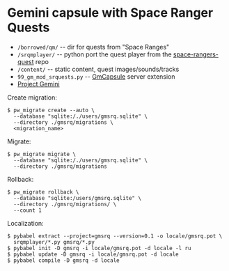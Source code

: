 # Gemini capsule with Space Ranger Quests

* `/borrowed/qm/` -- dir for quests from "Space Ranges"
* `/srqmplayer/` -- python port the quest player from the [space-rangers-quest][0] repo
* `/content/` -- static content, quest images/sounds/tracks
* `99_gm_mod_srquests.py` -- [GmCapsule][1] server extension
* [Project Gemini][2]

[0]: https://github.com/roginvs/space-rangers-quest
[1]: https://codeberg.org/skyjake/gmcapsule
[2]: https://geminiprotocol.net/

Create migration:
```shell
$ pw_migrate create --auto \
  --database "sqlite:/./users/gmsrq.sqlite" \
  --directory ./gmsrq/migrations \
  <migration_name>
```
Migrate:
```shell
$ pw_migrate migrate \
  --database "sqlite:/./users/gmsrq.sqlite" \ 
  --directory ./gmsrq/migrations
```
Rollback:
```shell
$ pw_migrate rollback \
  --database "sqlite:/users/gmsrq.sqlite" \
  --directory ./gmsrq/migrations/ \
  --count 1
```

Localization:
```shell
$ pybabel extract --project=gmsrq --version=0.1 -o locale/gmsrq.pot \
  srqmplayer/*.py gmsrq/*.py
$ pybabel init -D gmsrq -i locale/gmsrq.pot -d locale -l ru
$ pybabel update -D gmsrq -i locale/gmsrq.pot -d locale
$ pybabel compile -D gmsrq -d locale
```